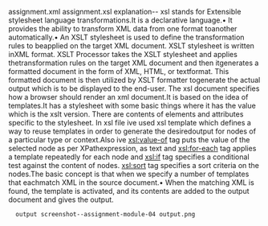 assignment.xml
assignment.xsl
explanation--
    xsl stands for Extensible stylesheet language transformations.It is a declarative language.• It provides the ability to transform XML data from one format toanother automatically.• An XSLT stylesheet is used to define the transformation rules to beapplied on the target XML document. XSLT stylesheet is written inXML format. XSLT Processor takes the XSLT stylesheet and applies thetransformation rules on the target XML document and then itgenerates a formatted document in the form of XML, HTML, or textformat. This formatted document is then utilized by XSLT formatter togenerate the actual output which is to be displayed to the end-user.
      The xsl document specifies how a browser should render an xml document.It is based on the idea of templates.It has a stylesheet with some basic things where it has the value which is the xslt version. There are contents of elements and attributes specific to the stylesheet.
      In xsl file ive used xsl template which defines a way to reuse templates in order to generate the desiredoutput for nodes of a particular type or context.Also ive <xsl:value-of> tag puts the value of the selected node as per XPathexpression, as text and <xsl:for-each> tag applies a template repeatedly for each node and <xsl:if> tag specifies a conditional test against the content of nodes.
      <xsl:sort> tag specifies a sort criteria on the nodes.The basic concept is that when we specify a number of templates that eachmatch XML in the source document.• When the matching XML is found, the template is activated, and its contents are added to the output document and gives the output.

      output screenshot--assignment-module-04 output.png
